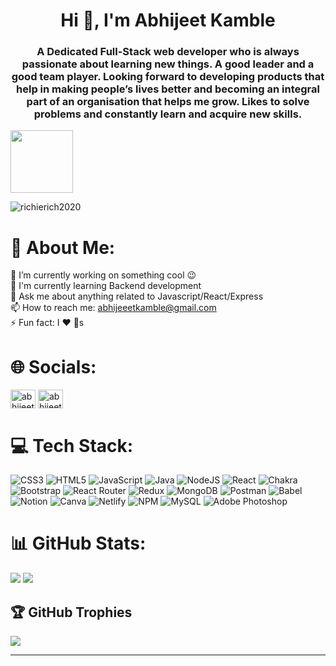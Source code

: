 <h1 align="center">Hi 👋, I'm Abhijeet Kamble</h1>
<h3 align="center">A Dedicated Full-Stack web developer who is always passionate about learning new things. A good leader and a good team player. Looking forward to developing products that help in making people’s lives better and becoming an integral part of an organisation that helps me grow. Likes to solve problems and constantly learn and acquire new skills.</h3>
<img src="https://drive.google.com/file/d/1h0gPH1lCUaONE1HPQV15uqBP__oIRYfv/view?usp=sharing" alt="" height="100px">

<p align="left"> <img src="https://komarev.com/ghpvc/?username=richierich2020&label=Profile%20views&color=0e75b6&style=flat" alt="richierich2020" /> </p>


# 💫 About Me:
🔭  I’m currently working on something cool 😉<br>🌱  I'm currently learning Backend development<br>💬  Ask me about anything related to Javascript/React/Express<br>📫  How to reach me: abhijeeetkamble@gmail.com<br>⚡  Fun fact: I ❤️ 🐶s 

# 🌐 Socials:
<p align="left">
<a href="https://linkedin.com/in/abhijeet kamble" target="blank"><img align="center" src="https://raw.githubusercontent.com/rahuldkjain/github-profile-readme-generator/master/src/images/icons/Social/linked-in-alt.svg" alt="abhijeet kamble" height="30" width="40" /></a>
<a href="https://www.leetcode.com/abhijeetkamble9cd" target="blank"><img align="center" src="https://raw.githubusercontent.com/rahuldkjain/github-profile-readme-generator/master/src/images/icons/Social/leet-code.svg" alt="abhijeetkamble9cd" height="30" width="40" /></a>
</p>

# 💻 Tech Stack:
![CSS3](https://img.shields.io/badge/css3-%231572B6.svg?style=for-the-badge&logo=css3&logoColor=white) ![HTML5](https://img.shields.io/badge/html5-%23E34F26.svg?style=for-the-badge&logo=html5&logoColor=white) ![JavaScript](https://img.shields.io/badge/javascript-%23323330.svg?style=for-the-badge&logo=javascript&logoColor=%23F7DF1E) ![Java](https://img.shields.io/badge/java-%23ED8B00.svg?style=for-the-badge&logo=java&logoColor=white) ![NodeJS](https://img.shields.io/badge/node.js-6DA55F?style=for-the-badge&logo=node.js&logoColor=white) ![React](https://img.shields.io/badge/react-%2320232a.svg?style=for-the-badge&logo=react&logoColor=%2361DAFB) ![Chakra](https://img.shields.io/badge/chakra-%234ED1C5.svg?style=for-the-badge&logo=chakraui&logoColor=white) ![Bootstrap](https://img.shields.io/badge/bootstrap-%23563D7C.svg?style=for-the-badge&logo=bootstrap&logoColor=white) ![React Router](https://img.shields.io/badge/React_Router-CA4245?style=for-the-badge&logo=react-router&logoColor=white) ![Redux](https://img.shields.io/badge/redux-%23593d88.svg?style=for-the-badge&logo=redux&logoColor=white) ![MongoDB](https://img.shields.io/badge/MongoDB-%234ea94b.svg?style=for-the-badge&logo=mongodb&logoColor=white) ![Postman](https://img.shields.io/badge/Postman-FF6C37?style=for-the-badge&logo=postman&logoColor=white) ![Babel](https://img.shields.io/badge/Babel-F9DC3e?style=for-the-badge&logo=babel&logoColor=black) ![Notion](https://img.shields.io/badge/Notion-%23000000.svg?style=for-the-badge&logo=notion&logoColor=white) ![Canva](https://img.shields.io/badge/Canva-%2300C4CC.svg?style=for-the-badge&logo=Canva&logoColor=white) ![Netlify](https://img.shields.io/badge/netlify-%23000000.svg?style=for-the-badge&logo=netlify&logoColor=#00C7B7) ![NPM](https://img.shields.io/badge/NPM-%23000000.svg?style=for-the-badge&logo=npm&logoColor=white) ![MySQL](https://img.shields.io/badge/mysql-%2300f.svg?style=for-the-badge&logo=mysql&logoColor=white) ![Adobe Photoshop](https://img.shields.io/badge/adobephotoshop-%2331A8FF.svg?style=for-the-badge&logo=adobephotoshop&logoColor=white)
# 📊 GitHub Stats:
![](https://github-readme-stats.vercel.app/api?username=RichieRich2020&theme=dark&hide_border=false&include_all_commits=false&count_private=false)    ![](https://github-readme-streak-stats.herokuapp.com/?user=RichieRich2020&theme=dark&hide_border=false)<br>

## 🏆 GitHub Trophies
![](https://github-profile-trophy.vercel.app/?username=RichieRich2020&theme=onestar&no-frame=true&no-bg=true&margin-w=4)


---


<!-- Proudly created with GPRM ( https://gprm.itsvg.in ) -->




